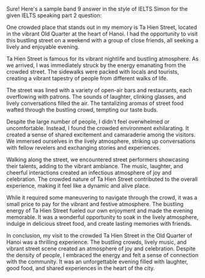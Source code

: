 Sure! Here's a sample band 9 answer in the style of IELTS Simon for the given IELTS speaking part 2 question:

One crowded place that stands out in my memory is Ta Hien Street, located in the vibrant Old Quarter at the heart of Hanoi. I had the opportunity to visit this bustling street on a weekend with a group of close friends, all seeking a lively and enjoyable evening.

Ta Hien Street is famous for its vibrant nightlife and bustling atmosphere. As we arrived, I was immediately struck by the energy emanating from the crowded street. The sidewalks were packed with locals and tourists, creating a vibrant tapestry of people from different walks of life.

The street was lined with a variety of open-air bars and restaurants, each overflowing with patrons. The sounds of laughter, clinking glasses, and lively conversations filled the air. The tantalizing aromas of street food wafted through the bustling crowd, tempting our taste buds.

Despite the large number of people, I didn't feel overwhelmed or uncomfortable. Instead, I found the crowded environment exhilarating. It created a sense of shared excitement and camaraderie among the visitors. We immersed ourselves in the lively atmosphere, striking up conversations with fellow revelers and exchanging stories and experiences.

Walking along the street, we encountered street performers showcasing their talents, adding to the vibrant ambiance. The music, laughter, and cheerful interactions created an infectious atmosphere of joy and celebration. The crowded nature of Ta Hien Street contributed to the overall experience, making it feel like a dynamic and alive place.

While it required some maneuvering to navigate through the crowd, it was a small price to pay for the vibrant and festive atmosphere. The bustling energy of Ta Hien Street fueled our own enjoyment and made the evening memorable. It was a wonderful opportunity to soak in the lively atmosphere, indulge in delicious street food, and create lasting memories with friends.

In conclusion, my visit to the crowded Ta Hien Street in the Old Quarter of Hanoi was a thrilling experience. The bustling crowds, lively music, and vibrant street scene created an atmosphere of joy and celebration. Despite the density of people, I embraced the energy and felt a sense of connection with the community. It was an unforgettable evening filled with laughter, good food, and shared experiences in the heart of the city.